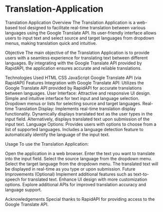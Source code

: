 # Translation-Application

Translation Application
Overview
The Translation Application is a web-based tool designed to facilitate real-time translation between various languages using the Google Translate API. Its user-friendly interface allows users to input text and select source and target languages from dropdown menus, making translation quick and intuitive.

Objective
The main objective of the Translation Application is to provide users with a seamless experience for translating text between different languages. By integrating with the Google Translate API provided by RapidAPI, the application ensures accurate and reliable translations.

Technologies Used
HTML
CSS
JavaScript
Google Translate API (via RapidAPI)
Features
Integration with Google Translate API:
Utilizes the Google Translate API provided by RapidAPI for accurate translations between languages.
User Interface:
Attractive and responsive UI design.
Simple and intuitive interface for text input and language selection.
Dropdown menus or lists for selecting source and target languages.
Real-time Translation Display:
Implements real-time translation display functionality.
Dynamically displays translated text as the user types in the input field.
Alternatively, displays translated text upon submission of the input text.
Language Options:
Provides users with options to choose from a list of supported languages.
Includes a language detection feature to automatically identify the language of the input text.


Usage
To use the Translation Application:

Open the application in a web browser.
Enter the text you want to translate into the input field.
Select the source language from the dropdown menu.
Select the target language from the dropdown menu.
The translated text will be displayed in real-time as you type or upon submission.
Future Improvements (Optional)
Implement additional features such as text-to-speech for translated text.
Enhance UI design with more customization options.
Explore additional APIs for improved translation accuracy and language support.

Acknowledgements 
Special thanks to RapidAPI for providing access to the Google Translate API.

